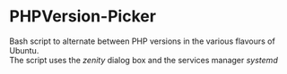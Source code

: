 # PHPVersion-Picker

Bash script to alternate between PHP versions in the various flavours of Ubuntu.  
The script uses the <i>zenity</i> dialog box and the services manager <i>systemd</i>